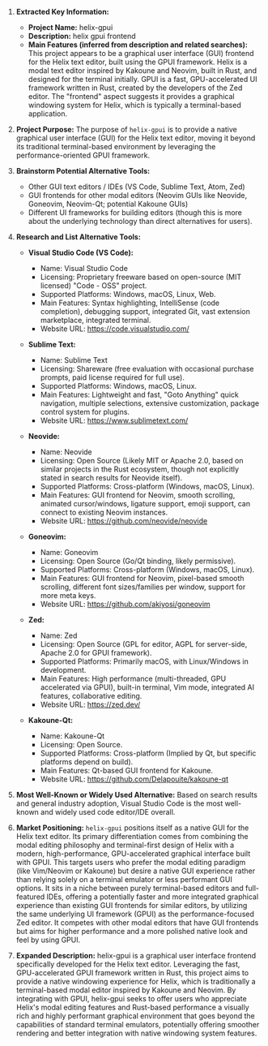 1.  **Extracted Key Information:**
    *   **Project Name:** helix-gpui
    *   **Description:** helix gpui frontend
    *   **Main Features (inferred from description and related searches):** This project appears to be a graphical user interface (GUI) frontend for the Helix text editor, built using the GPUI framework. Helix is a modal text editor inspired by Kakoune and Neovim, built in Rust, and designed for the terminal initially. GPUI is a fast, GPU-accelerated UI framework written in Rust, created by the developers of the Zed editor. The "frontend" aspect suggests it provides a graphical windowing system for Helix, which is typically a terminal-based application.

2.  **Project Purpose:** The purpose of `helix-gpui` is to provide a native graphical user interface (GUI) for the Helix text editor, moving it beyond its traditional terminal-based environment by leveraging the performance-oriented GPUI framework.

3.  **Brainstorm Potential Alternative Tools:**
    *   Other GUI text editors / IDEs (VS Code, Sublime Text, Atom, Zed)
    *   GUI frontends for other modal editors (Neovim GUIs like Neovide, Goneovim, Neovim-Qt; potential Kakoune GUIs)
    *   Different UI frameworks for building editors (though this is more about the underlying technology than direct alternatives for users).

4.  **Research and List Alternative Tools:**

    *   **Visual Studio Code (VS Code):**
        *   Name: Visual Studio Code
        *   Licensing: Proprietary freeware based on open-source (MIT licensed) "Code - OSS" project.
        *   Supported Platforms: Windows, macOS, Linux, Web.
        *   Main Features: Syntax highlighting, IntelliSense (code completion), debugging support, integrated Git, vast extension marketplace, integrated terminal.
        *   Website URL: https://code.visualstudio.com/

    *   **Sublime Text:**
        *   Name: Sublime Text
        *   Licensing: Shareware (free evaluation with occasional purchase prompts, paid license required for full use).
        *   Supported Platforms: Windows, macOS, Linux.
        *   Main Features: Lightweight and fast, "Goto Anything" quick navigation, multiple selections, extensive customization, package control system for plugins.
        *   Website URL: https://www.sublimetext.com/

    *   **Neovide:**
        *   Name: Neovide
        *   Licensing: Open Source (Likely MIT or Apache 2.0, based on similar projects in the Rust ecosystem, though not explicitly stated in search results for Neovide itself).
        *   Supported Platforms: Cross-platform (Windows, macOS, Linux).
        *   Main Features: GUI frontend for Neovim, smooth scrolling, animated cursor/windows, ligature support, emoji support, can connect to existing Neovim instances.
        *   Website URL: https://github.com/neovide/neovide

    *   **Goneovim:**
        *   Name: Goneovim
        *   Licensing: Open Source (Go/Qt binding, likely permissive).
        *   Supported Platforms: Cross-platform (Windows, macOS, Linux).
        *   Main Features: GUI frontend for Neovim, pixel-based smooth scrolling, different font sizes/families per window, support for more meta keys.
        *   Website URL: https://github.com/akiyosi/goneovim

    *   **Zed:**
        *   Name: Zed
        *   Licensing: Open Source (GPL for editor, AGPL for server-side, Apache 2.0 for GPUI framework).
        *   Supported Platforms: Primarily macOS, with Linux/Windows in development.
        *   Main Features: High performance (multi-threaded, GPU accelerated via GPUI), built-in terminal, Vim mode, integrated AI features, collaborative editing.
        *   Website URL: https://zed.dev/

    *   **Kakoune-Qt:**
        *   Name: Kakoune-Qt
        *   Licensing: Open Source.
        *   Supported Platforms: Cross-platform (Implied by Qt, but specific platforms depend on build).
        *   Main Features: Qt-based GUI frontend for Kakoune.
        *   Website URL: https://github.com/Delapouite/kakoune-qt

5.  **Most Well-Known or Widely Used Alternative:**
    Based on search results and general industry adoption, Visual Studio Code is the most well-known and widely used code editor/IDE overall.

6.  **Market Positioning:**
    `helix-gpui` positions itself as a native GUI for the Helix text editor. Its primary differentiation comes from combining the modal editing philosophy and terminal-first design of Helix with a modern, high-performance, GPU-accelerated graphical interface built with GPUI. This targets users who prefer the modal editing paradigm (like Vim/Neovim or Kakoune) but desire a native GUI experience rather than relying solely on a terminal emulator or less performant GUI options. It sits in a niche between purely terminal-based editors and full-featured IDEs, offering a potentially faster and more integrated graphical experience than existing GUI frontends for similar editors, by utilizing the same underlying UI framework (GPUI) as the performance-focused Zed editor. It competes with other modal editors that have GUI frontends but aims for higher performance and a more polished native look and feel by using GPUI.

7.  **Expanded Description:**
    helix-gpui is a graphical user interface frontend specifically developed for the Helix text editor. Leveraging the fast, GPU-accelerated GPUI framework written in Rust, this project aims to provide a native windowing experience for Helix, which is traditionally a terminal-based modal editor inspired by Kakoune and Neovim. By integrating with GPUI, helix-gpui seeks to offer users who appreciate Helix's modal editing features and Rust-based performance a visually rich and highly performant graphical environment that goes beyond the capabilities of standard terminal emulators, potentially offering smoother rendering and better integration with native windowing system features.